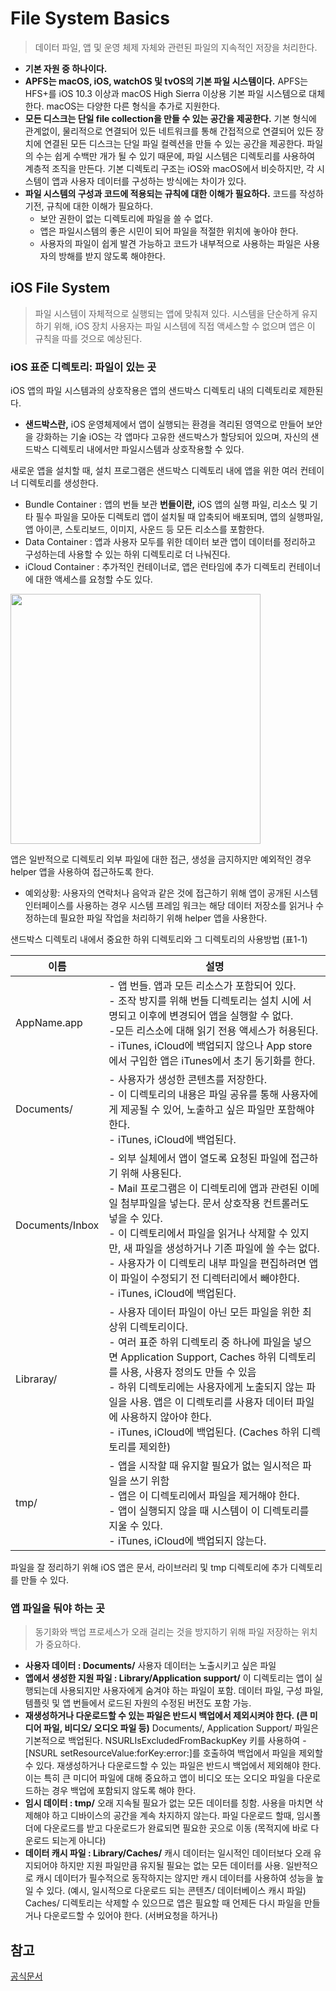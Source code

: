# File System Basics
> 데이터 파일, 앱 및 운영 체제 자체와 관련된 파일의 지속적인 저장을 처리한다.

- **기본 자원 중 하나이다.**
- **APFS는 macOS, iOS, watchOS 및 tvOS의 기본 파일 시스템이다.**
APFS는 HFS+를 iOS 10.3 이상과 macOS High Sierra 이상용 기본 파일 시스템으로 대체한다. macOS는 다양한 다른 형식을 추가로 지원한다.
- **모든 디스크는 단일 file collection을 만들 수 있는 공간을 제공한다.**
기본 형식에 관계없이, 물리적으로 연결되어 있든 네트워크를 통해 간접적으로 연결되어 있든 장치에 연결된 모든 디스크는 단일 파일 컬렉션을 만들 수 있는 공간을 제공한다. 
파일의 수는 쉽게 수백만 개가 될 수 있기 때문에, 파일 시스템은 디렉토리를 사용하여 계층적 조직을 만든다. 기본 디렉토리 구조는 iOS와 macOS에서 비슷하지만, 각 시스템이 앱과 사용자 데이터를 구성하는 방식에는 차이가 있다.
- **파일 시스템의 구성과 코드에 적용되는 규칙에 대한 이해가 필요하다.**
코드를 작성하기전, 규칙에 대한 이해가 필요하다.
  - 보안 권한이 없는 디렉토리에 파일을 쓸 수 없다.
  - 앱은 파일시스템의 좋은 시민이 되어 파일을 적절한 위치에 놓아야 한다.
  - 사용자의 파일이 쉽게 발견 가능하고 코드가 내부적으로 사용하는 파일은 사용자의 방해를 받지 않도록 해야한다.

## iOS File System
> 파일 시스템이 자체적으로 실행되는 앱에 맞춰져 있다.
> 시스템을 단순하게 유지하기 위해, iOS 장치 사용자는 파일 시스템에 직접 액세스할 수 없으며 앱은 이 규칙을 따를 것으로 예상된다.

### iOS 표준 디렉토리: 파일이 있는 곳

iOS 앱의 파일 시스템과의 상호작용은 앱의 샌드박스 디렉토리 내의 디렉토리로 제한된다.
  * **샌드박스란,** iOS 운영체제에서 앱이 실행되는 환경을 격리된 영역으로 만들어 보안을 강화하는 기술
  iOS는 각 앱마다 고유한 샌드박스가 할당되어 있으며, 자신의 샌드박스 디렉토리 내에서만 파일시스템과 상호작용할 수 있다.


새로운 앱을 설치할 때, 설치 프로그램은 샌드박스 디렉토리 내에 앱을 위한 여러 컨테이너 디렉토리를 생성한다.
- Bundle Container : 앱의 번들 보관
   **번들이란,** iOS 앱의 실행 파일, 리소스 및 기타 필수 파일을 모아둔 디렉토리
   앱이 설치될 때 압축되어 배포되며, 앱의 실행파일, 앱 아이콘, 스토리보드, 이미지, 사운드 등 모든 리소스를 포함한다.
- Data Container : 앱과 사용자 모두를 위한 데이터 보관
앱이 데이터를 정리하고 구성하는데 사용할 수 있는 하위 디렉토리로 더 나눠진다.
- iCloud Container : 추가적인 컨테이너로, 앱은 런타임에 추가 디렉토리 컨테이너에 대한 액세스를 요청할 수도 있다.

<img src="https://i.imgur.com/MW5DXcf.png" width="400">

앱은 일반적으로 디렉토리 외부 파일에 대한 접근, 생성을 금지하지만 예외적인 경우 helper 앱을 사용하여 접근하도록 한다.
 - 예외상황: 사용자의 연락처나 음악과 같은 것에 접근하기 위해 앱이 공개된 시스템 인터페이스를 사용하는 경우 시스템 프레임 워크는 해당 데이터 저장소를 읽거나 수정하는데 필요한 파일 작업을 처리하기 위해 helper 앱을 사용한다.

샌드박스 디렉토리 내에서 중요한 하위 디렉토리와 그 디렉토리의 사용방법 (표1-1)



| 이름            | 설명                                                                                                                                                                                                                                                                                                                                                                                                                              |
| --------------- | --------------------------------------------------------------------------------------------------------------------------------------------------------------------------------------------------------------------------------------------------------------------------------------------------------------------------------------------------------------------------------------------------------------------------------- |
| AppName.app     | - 앱 번들. 앱과 모든 리소스가 포함되어 있다. </br> - 조작 방지를 위해 번들 디렉토리는 설치 시에 서명되고 이후에 변경되어 앱을 실행할 수 없다.  </br> -모든 리스소에 대해 읽기 전용 액세스가 허용된다.  </br> - iTunes, iCloud에 백업되지 않으나 App store에서 구입한 앱은 iTunes에서 초기 동기화를 한다.                                                                                                                          |
| Documents/      | - 사용자가 생성한 콘텐츠를 저장한다.</br> - 이 디렉토리의 내용은 파일 공유를 통해 사용자에게 제공될 수 있어, 노출하고 싶은 파일만 포함해야 한다. </br> - iTunes, iCloud에 백업된다.                                                                                                                                                                                                                                               |
| Documents/Inbox | - 외부 실체에서 앱이 열도록 요청된 파일에 접근하기 위해 사용된다. </br> - Mail 프로그램은 이 디렉토리에 앱과 관련된 이메일 첨부파일을 넣는다. 문서 상호작용 컨트롤러도 넣을 수 있다. </br> - 이 디렉토리에서 파일을 읽거나 삭제할 수 있지만, 새 파일을 생성하거나 기존 파일에 쓸 수는 없다. </br> - 사용자가 이 디렉토리 내부 파일을 편집하려면 앱이 파일이 수정되기 전 디렉터리에서 빼야한다. </br> - iTunes, iCloud에 백업된다. |
| Libraray/ |  - 사용자 데이터 파일이 아닌 모든 파일을 위한 최상위 디렉토리이다. </br> - 여러 표준 하위 디렉토리 중 하나에 파일을 넣으면 Application Support, Caches 하위 디렉토리를 사용, 사용자 정의도 만들 수 있음 </br> - 하위 디렉토리에는 사용자에게 노출되지 않는 파일을 사용. 앱은 이 디렉토리를 사용자 데이터 파일에 사용하지 않아야 한다. </br> - iTunes, iCloud에 백업된다. (Caches 하위 디렉토리를 제외한) |
| tmp/ | - 앱을 시작할 때 유지할 필요가 없는 일시적은 파일을 쓰기 위함 </br> - 앱은 이 디렉토리에서 파일을 제거해야 한다.  </br> - 앱이 실행되지 않을 때 시스템이 이 디렉토리를 지울 수 있다.  </br> - iTunes, iCloud에 백업되지 않는다. |

파일을 잘 정리하기 위해 iOS 앱은 문서, 라이브러리 및 tmp 디렉토리에 추가 디렉토리를 만들 수 있다.

### 앱 파일을 둬야 하는 곳 
> 동기화와 백업 프로세스가 오래 걸리는 것을 방지하기 위해 파일 저장하는 위치가 중요하다.

- **사용자 데이터 :  Documents/** 
사용자 데이터는 노출시키고 싶은 파일
- **앱에서 생성한 지원 파일 : Library/Application support/**
이 디렉토리는 앱이 실행되는데 사용되지만 사용자에게 숨겨야 하는 파일이 포함.
데이터 파일, 구성 파일, 템플릿 및 앱 번들에서 로드된 자원의 수정된 버전도 포함 가능.
- **재생성하거나 다운로드할 수 있는 파일은 반드시 백업에서 제외시켜야 한다. (큰 미디어 파일, 비디오/ 오디오 파일 등)**
Documents/, Application Support/ 파일은 기본적으로 백업된다.
NSURLIsExcludedFromBackupKey 키를 사용하여 -[NSURL setResourceValue:forKey:error:]를 호출하여 백업에서 파일을 제외할 수 있다. 재생성하거나 다운로드할 수 있는 파일은 반드시 백업에서 제외해야 한다. 이는 특히 큰 미디어 파일에 대해 중요하고 앱이 비디오 또는 오디오 파일을 다운로드하는 경우 백업에 포함되지 않도록 해야 한다.
- **임시 데이터 : tmp/**
오래 지속될 필요가 없는 모든 데이터를 칭함.
사용을 마치면 삭제해야 하고 디바이스의 공간을 계속 차지하지 않는다.
파일 다운로드 할때, 임시폴더에 다운로드를 받고 다운로드가 완료되면 필요한 곳으로 이동 (목적지에 바로 다운로드 되는게 아니다)
- **데이터 캐시 파일 : Library/Caches/**
캐시 데이터는 일시적인 데이터보다 오래 유지되어야 하지만 지원 파일만큼 유지될 필요는 없는 모든 데이터를 사용.
일반적으로 캐시 데이터가 필수적으로 동작하지는 않지만 캐시 데이터를 사용하여 성능을 높일 수 있다. (예시, 일시적으로 다운로드 되는 콘텐츠/ 데이터베이스 캐시 파일)
Caches/ 디렉토리는 삭제할 수 있으므로 앱은 필요할 때 언제든 다시 파일을 만들거나 다운로드할 수 있어야 한다. (서버요청을 하거나)

## 참고
[공식문서](https://developer.apple.com/library/archive/documentation/FileManagement/Conceptual/FileSystemProgrammingGuide/FileSystemOverview/FileSystemOverview.html)
